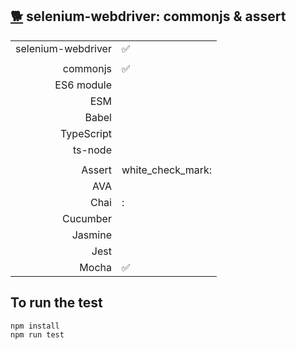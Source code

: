 ## [:dog2:](https://github.com/xgirma/e2e_test_recipes/tree/master/configuration/selenium-webdriver) selenium-webdriver: commonjs & assert

|   |  |
|---:|:---|
| selenium-webdriver | :white_check_mark: |
|   |   |
| commonjs  | :white_check_mark: |
| ES6 module  |  |
| ESM  |  |
| Babel  |  |
| TypeScript  |  |
| ts-node  |  |
|   |   |
| Assert  | white_check_mark:  |
| AVA  |  |
| Chai  | :  |
| Cucumber  |   |
| Jasmine  |  | 
| Jest  | | 
| Mocha  | :white_check_mark:  |

## To run the test

    npm install
    npm run test
